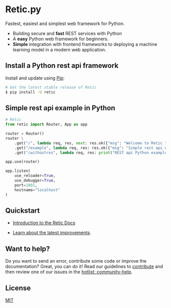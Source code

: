 # Retic.<span></span>py

Fastest, easiest and simplest web framework for Python.

* Building secure and **fast** REST services with Python
* A **easy** Python web framework for beginners.
* **Simple** integration with frontend frameworks to deploying a machine learning model in a modern web application.

## Install a Python rest api framework

Install and update using [Pip](https://pypi.org/):

```sh
# Get the latest stable release of Retic
$ pip install -U retic
```

## Simple rest api example in Python

```Python
# Retic
from retic import Router, App as app

router = Router()
router \
    .get("/", lambda req, res, next: res.ok({"msg": "Welcome to Retic ^^"})) \
    .get("/example", lambda req, res: res.ok({"msg": "Simple rest api example in Python"})) \
    .get("/withoutres", lambda req, res: print("REST api Python example 🐍"))

app.use(router)

app.listen(
    use_reloader=True,
    use_debugger=True,
    port=1801,
    hostname="localhost"
)
```

## Quickstart

* [Introduction to the Retic Docs][docs_introduction]

* [Learn about the latest improvements][changelog].

## Want to help?

Do you want to send an error, contribute some code or improve the documentation? Great, you can do it! Read our guidelines to [contribute][contribute] and then review one of our issues in the [hotlist: community-help][hotlist].

## License

[MIT][LICENSE]

[LICENSE]: https://github.com/reticpy/retic/blob/dev_initial_app/LICENSE
[changelog]: https://github.com/reticpy/retic/blob/dev_initial_app/CHANGELOG.md
[contribute]: https://github.com/reticpy/retic/blob/dev_initial_app/CONTRIBUTING.md
[hotlist]: https://github.com/reticpy/retic/labels/hotlist%3A%20community-hel
[docs_introduction]: https://github.com/reticpy/retic/blob/dev_documentation/docs/es/guide/introduction.md